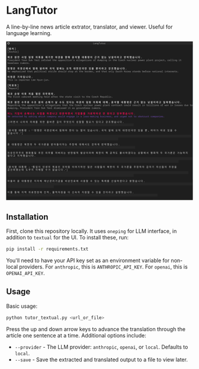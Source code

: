 # LangTutor

A line-by-line news article extrator, translator, and viewer. Useful for language learning.

![LangTutor screenshot](./demo/langtutor.png)

## Installation

First, clone this repository locally. It uses `oneping` for LLM interface, in addition to `textual` for the UI. To install these, run:

```bash
pip install -r requirements.txt
```

You'll need to have your API key set as an environment variable for non-local providers. For `anthropic`, this is `ANTHROPIC_API_KEY`. For `openai`, this is `OPENAI_API_KEY`.

## Usage

Basic usage:

```bash
python tutor_textual.py <url_or_file>
```

Press the up and down arrow keys to advance the translation through the article one sentence at a time. Additional options include:

- `--provider` - The LLM provider: `anthropic`, `openai`, or `local`. Defaults to `local`.
- `--save` - Save the extracted and translated output to a file to view later.
